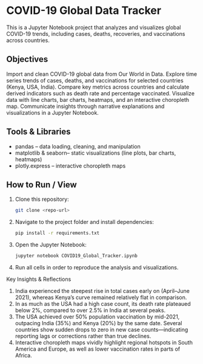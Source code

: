 # COVID-19 Global Data Tracker

This is a Jupyter Notebook project that analyzes and visualizes global COVID-19 trends, including cases, deaths, recoveries, and vaccinations across countries.

## Objectives

Import and clean COVID-19 global data from Our World in Data.
Explore time series trends of cases, deaths, and vaccinations for selected countries (Kenya, USA, India).
Compare key metrics across countries and calculate derived indicators such as death rate and percentage vaccinated.
Visualize data with line charts, bar charts, heatmaps, and an interactive choropleth map.
Communicate insights through narrative explanations and visualizations in a Jupyter Notebook.

## Tools & Libraries

- pandas – data loading, cleaning, and manipulation
- matplotlib & seaborn– static visualizations (line plots, bar charts, heatmaps)
- plotly.express – interactive choropleth maps

## How to Run / View

1. Clone this repository:
   ```bash
   git clone <repo-url>
   ```
2. Navigate to the project folder and install dependencies:
   ```bash
   pip install -r requirements.txt
   ```
3. Open the Jupyter Notebook:
   ```bash
   jupyter notebook COVID19_Global_Tracker.ipynb
   ```
4. Run all cells in order to reproduce the analysis and visualizations.

Key Insights & Reflections

1. India experienced the steepest rise in total cases early on (April–June 2021), whereas Kenya’s curve remained relatively flat in comparison.
2. In as much as the USA had a high case count, its death rate plateaued below 2%, compared to over 2.5% in India at several peaks.
3. The USA achieved over 50% population vaccination by mid-2021, outpacing India (35%) and Kenya (20%) by the same date.
   Several countries show sudden drops to zero in new case counts—indicating reporting lags or corrections rather than true declines.
5.  Interactive choropleth maps vividly highlight regional hotspots in South America and Europe, as well as lower vaccination rates in parts of Africa.
